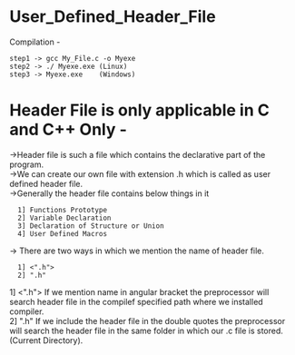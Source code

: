 # User_Defined_Header_File

Compilation - 

    step1 -> gcc My_File.c -o Myexe
    step2 -> ./ Myexe.exe (Linux)
    step3 -> Myexe.exe    (Windows)

# Header File is only applicable in C and C++ Only -
->Header file is such a file which contains the declarative part of the program.<br>
->We can create our own file with extension .h which is called as user defined header file.<br>
->Generally the header file contains below things in it<br>

      1] Functions Prototype
      2] Variable Declaration
      3] Declaration of Structure or Union
      4] User Defined Macros

-> There are two ways in which we mention the name of header file.<br>

      1] <".h">
      2] ".h"
  1] <".h"> If we mention name in angular bracket the preprocessor will search header file in the compilef specified path where we installed compiler.<br>
  2] ".h" If we include the header file in the double quotes the preprocessor will search the header file in the same folder in which our .c file is stored.(Current Directory).
    
